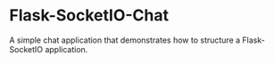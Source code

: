 Flask-SocketIO-Chat
===================

A simple chat application that demonstrates how to structure a Flask-SocketIO application.
